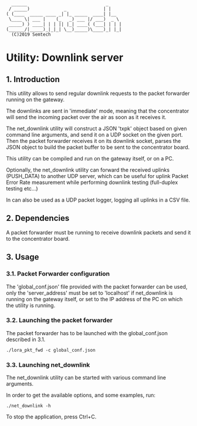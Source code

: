 	  ______                              _
	 / _____)             _              | |
	( (____  _____ ____ _| |_ _____  ____| |__
	 \____ \| ___ |    (_   _) ___ |/ ___)  _ \
	 _____) ) ____| | | || |_| ____( (___| | | |
	(______/|_____)_|_|_| \__)_____)\____)_| |_|
	  (C)2019 Semtech

Utility: Downlink server
========================

## 1. Introduction

This utility allows to send regular downlink requests to the packet forwarder
running on the gateway.

The downlinks are sent in 'immediate' mode, meaning that the concentrator will
send the incoming packet over the air as soon as it receives it.

The net_downlink utility will construct a JSON 'txpk' object based on given
command line arguments, and send it on a UDP socket on the given port. Then the
packet forwarder receives it on its downlink socket, parses the JSON object to
build the packet buffer to be sent to the concentrator board.

This utility can be compiled and run on the gateway itself, or on a PC.

Optionally, the net_downlink utility can forward the received uplinks
(PUSH_DATA) to another UDP server, which can be useful for uplink Packet Error
Rate measurement while performing downlink testing (full-duplex testing etc...)

In can also be used as a UDP packet logger, logging all uplinks in a CSV file.

## 2. Dependencies

A packet forwarder must be running to receive downlink packets and send it to
the concentrator board.

## 3. Usage

### 3.1. Packet Forwarder configuration

The 'global_conf.json' file provided with the packet forwarder can be used, only
the 'server_address' must be set to 'localhost' if net_downlink is running on
the gateway itself, or set to the IP address of the PC on which the utility is
running.

### 3.2. Launching the packet forwarder

The packet forwarder has to be launched with the global_conf.json described in
3.1.

 `./lora_pkt_fwd -c global_conf.json`

### 3.3. Launching net_downlink

The net_downlink utility can be started with various command line arguments.

In order to get the available options, and some examples, run:

`./net_downlink -h`

To stop the application, press Ctrl+C.
